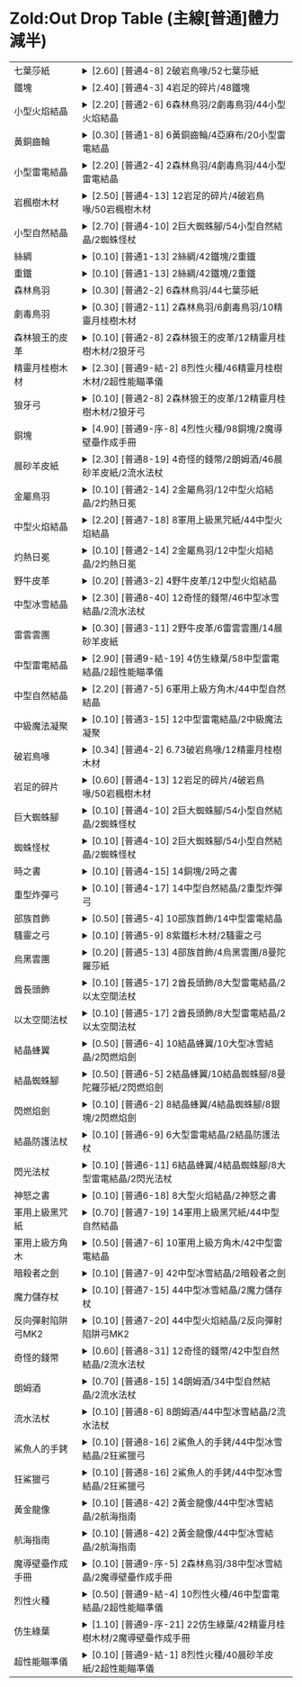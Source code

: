 
# Zold:Out Drop Table (主線[普通]體力減半)

<table>
<tr><td>七葉莎紙</td><td>
<details> <summary>[2.60] [普通4-8] 2破岩鳥喙/52七葉莎紙</summary>
<table><tr><th>Rate</th> <th>Stage</th> <th>Drops</th> </tr>

<tr>
<td>2.60</td>
<td>普通4-8</td>
<td>2破岩鳥喙/52七葉莎紙</td>
</tr>

<tr>
<td>2.50</td>
<td>普通4-7</td>
<td>6破岩鳥喙/50七葉莎紙</td>
</tr>

<tr>
<td>2.20</td>
<td>普通2-2</td>
<td>6森林鳥羽/44七葉莎紙</td>
</tr>

<tr>
<td>1.50</td>
<td>惡夢1-10</td>
<td>4黑鐵齒輪/2赤綿布/3黃銅齒輪/30七葉莎紙/1火焰之加護</td>
</tr>

<tr>
<td>1.25</td>
<td>困難1-9</td>
<td>1赤綿布/1黃銅齒輪/1亞麻布/25七葉莎紙</td>
</tr>

<tr>
<td>1.00</td>
<td>普通1-2</td>
<td>20七葉莎紙</td>
</tr>
</table>
Used by: 閃耀之書/憤怒之書/大回復之書/淨化之書/燃燒之書/加速之書/快速回復之書/聖盾之書/聖光之書/新生節童話/海魔獸歷史/高階回復之書/四季魔導書

</details> </td></tr>
<tr><td>鐵塊</td><td>
<details> <summary>[2.40] [普通4-3] 4岩足的碎片/48鐵塊</summary>
<table><tr><th>Rate</th> <th>Stage</th> <th>Drops</th> </tr>

<tr>
<td>2.40</td>
<td>普通4-3</td>
<td>4岩足的碎片/48鐵塊</td>
</tr>

<tr>
<td>2.10</td>
<td>普通1-13</td>
<td>2絲綢/42鐵塊/2重鐵</td>
</tr>

<tr>
<td>1.45</td>
<td>惡夢1-13</td>
<td>1黃金齒輪/1絲綢/29鐵塊/1天之鎖鏈</td>
</tr>

<tr>
<td>1.10</td>
<td>普通1-3</td>
<td>22鐵塊</td>
</tr>

<tr>
<td>1.00</td>
<td>惡夢1-2</td>
<td>2黑鐵齒輪/2赤綿布/1亞麻布/20鐵塊/1猛毒曲刀</td>
</tr>

<tr>
<td>0.90</td>
<td>困難1-3</td>
<td>1赤綿布/1亞麻布/18鐵塊</td>
</tr>
</table>
Used by: 鐵劍/加護之劍/重劍/長劍/小曲刀/輕巧格檔匕首/平衡劍/騎士長劍/不屈之劍/重鐵/格擋匕首/神聖之劍/引燃火劍/舞台禮劍/星光蟹王輕劍/飲血枯刃

</details> </td></tr>
<tr><td>小型火焰結晶</td><td>
<details> <summary>[2.20] [普通2-6] 6森林鳥羽/2劇毒鳥羽/44小型火焰結晶</summary>
<table><tr><th>Rate</th> <th>Stage</th> <th>Drops</th> </tr>

<tr>
<td>2.20</td>
<td>普通2-6</td>
<td>6森林鳥羽/2劇毒鳥羽/44小型火焰結晶</td>
</tr>

<tr>
<td>1.25</td>
<td>困難1-11</td>
<td>1黑鐵齒輪/2黃銅齒輪/1亞麻布/25小型火焰結晶</td>
</tr>

<tr>
<td>0.90</td>
<td>普通1-5</td>
<td>18小型火焰結晶</td>
</tr>

<tr>
<td>0.90</td>
<td>惡夢1-3</td>
<td>4赤綿布/18小型火焰結晶/1猛毒曲刀</td>
</tr>

<tr>
<td>0.90</td>
<td>惡夢1-9</td>
<td>4黑鐵齒輪/4赤綿布/2黃銅齒輪/18小型火焰結晶/1火焰之加護</td>
</tr>

<tr>
<td>0.85</td>
<td>困難1-8</td>
<td>1赤綿布/5亞麻布/17小型火焰結晶</td>
</tr>
</table>
Used by: 木製法杖/小雞閃光杖/空間法杖/火焰法杖/引燃火劍/橡木法杖/灼熱日冕/彩蛋權杖

</details> </td></tr>
<tr><td>黃銅齒輪</td><td>
<details> <summary>[0.30] [普通1-8] 6黃銅齒輪/4亞麻布/20小型雷電結晶</summary>
<table><tr><th>Rate</th> <th>Stage</th> <th>Drops</th> </tr>

<tr>
<td>0.30</td>
<td>普通1-8</td>
<td>6黃銅齒輪/4亞麻布/20小型雷電結晶</td>
</tr>

<tr>
<td>0.30</td>
<td>普通1-10</td>
<td>6黃銅齒輪/2亞麻布/18小型自然結晶</td>
</tr>

<tr>
<td>0.30</td>
<td>惡夢3-14</td>
<td>2赤綿布/6黃銅齒輪/1亞麻布/4大型冰雪結晶/1流水之加護</td>
</tr>

<tr>
<td>0.20</td>
<td>普通1-11</td>
<td>4黃銅齒輪/2亞麻布/20岩楓樹木材</td>
</tr>

<tr>
<td>0.15</td>
<td>困難3-14</td>
<td>2黑鐵齒輪/3黃銅齒輪/3大型火焰結晶/1清淨如水</td>
</tr>

<tr>
<td>0.15</td>
<td>惡夢1-10</td>
<td>4黑鐵齒輪/2赤綿布/3黃銅齒輪/30七葉莎紙/1火焰之加護</td>
</tr>

<tr>
<td>0.10</td>
<td>普通1-9</td>
<td>2黃銅齒輪/2亞麻布/18岩楓樹木材</td>
</tr>

<tr>
<td>0.10</td>
<td>普通3-14</td>
<td>2黃銅齒輪/2亞麻布/14中型自然結晶</td>
</tr>

<tr>
<td>0.10</td>
<td>困難1-10</td>
<td>2黑鐵齒輪/1赤綿布/2黃銅齒輪/24小型雷電結晶</td>
</tr>

<tr>
<td>0.10</td>
<td>困難1-11</td>
<td>1黑鐵齒輪/2黃銅齒輪/1亞麻布/25小型火焰結晶</td>
</tr>

<tr>
<td>0.10</td>
<td>惡夢1-5</td>
<td>2赤綿布/2黃銅齒輪/3亞麻布/20岩楓樹木材/1猛毒曲刀</td>
</tr>

<tr>
<td>0.10</td>
<td>惡夢1-9</td>
<td>4黑鐵齒輪/4赤綿布/2黃銅齒輪/18小型火焰結晶/1火焰之加護</td>
</tr>

<tr>
<td>0.05</td>
<td>困難1-2</td>
<td>1黑鐵齒輪/1黃銅齒輪/1亞麻布/18小型冰雪結晶</td>
</tr>

<tr>
<td>0.05</td>
<td>困難1-5</td>
<td>1赤綿布/1黃銅齒輪/2亞麻布/19岩楓樹木材</td>
</tr>

<tr>
<td>0.05</td>
<td>困難1-9</td>
<td>1赤綿布/1黃銅齒輪/1亞麻布/25七葉莎紙</td>
</tr>

<tr>
<td>0.05</td>
<td>惡夢1-8</td>
<td>2赤綿布/1黃銅齒輪/5亞麻布/18小型自然結晶/1火焰之加護</td>
</tr>

<tr>
<td>0.05</td>
<td>惡夢1-11</td>
<td>2黑鐵齒輪/1黃銅齒輪/3亞麻布/28小型冰雪結晶/1火焰之加護</td>
</tr>
</table>
Used by: 長劍/小曲刀/訓練用陷阱弓/毒弓/騎士長劍/驅散法杖/火焰法杖/中級魔法凝聚/智慧之書/高級魔法凝聚/時間壓縮杖

</details> </td></tr>
<tr><td>小型雷電結晶</td><td>
<details> <summary>[2.20] [普通2-4] 2森林鳥羽/4劇毒鳥羽/44小型雷電結晶</summary>
<table><tr><th>Rate</th> <th>Stage</th> <th>Drops</th> </tr>

<tr>
<td>2.20</td>
<td>普通2-4</td>
<td>2森林鳥羽/4劇毒鳥羽/44小型雷電結晶</td>
</tr>

<tr>
<td>2.10</td>
<td>普通2-3</td>
<td>2森林鳥羽/42小型雷電結晶</td>
</tr>

<tr>
<td>1.20</td>
<td>困難1-10</td>
<td>2黑鐵齒輪/1赤綿布/2黃銅齒輪/24小型雷電結晶</td>
</tr>

<tr>
<td>1.20</td>
<td>困難1-13</td>
<td>1黃金齒輪/1絲綢/24小型雷電結晶/1暗影杖</td>
</tr>

<tr>
<td>1.00</td>
<td>普通1-8</td>
<td>6黃銅齒輪/4亞麻布/20小型雷電結晶</td>
</tr>

<tr>
<td>1.00</td>
<td>惡夢1-6</td>
<td>1黑鐵齒輪/3赤綿布/3亞麻布/20小型雷電結晶/1猛毒曲刀</td>
</tr>
</table>
Used by: 初等閃電法杖/空間法杖/驅散法杖/聖盾之書/驚嚇小精靈

</details> </td></tr>
<tr><td>岩楓樹木材</td><td>
<details> <summary>[2.50] [普通4-13] 12岩足的碎片/4破岩鳥喙/50岩楓樹木材</summary>
<table><tr><th>Rate</th> <th>Stage</th> <th>Drops</th> </tr>

<tr>
<td>2.50</td>
<td>普通4-13</td>
<td>12岩足的碎片/4破岩鳥喙/50岩楓樹木材</td>
</tr>

<tr>
<td>1.00</td>
<td>普通1-11</td>
<td>4黃銅齒輪/2亞麻布/20岩楓樹木材</td>
</tr>

<tr>
<td>1.00</td>
<td>惡夢1-5</td>
<td>2赤綿布/2黃銅齒輪/3亞麻布/20岩楓樹木材/1猛毒曲刀</td>
</tr>

<tr>
<td>0.95</td>
<td>困難1-5</td>
<td>1赤綿布/1黃銅齒輪/2亞麻布/19岩楓樹木材</td>
</tr>

<tr>
<td>0.90</td>
<td>普通1-9</td>
<td>2黃銅齒輪/2亞麻布/18岩楓樹木材</td>
</tr>
</table>
Used by: 木弓/短弓/訓練用陷阱弓/毒弓/祭祀獵弓/繩弓/誘毒弓/大弓/狼牙弓/反向彈射陷阱弓/楓木弓/蛇毒弓/元素獵者/驚嚇小精靈/開蛋器/碧海旋螺弓/樹藤弓/生機獵狩

</details> </td></tr>
<tr><td>小型自然結晶</td><td>
<details> <summary>[2.70] [普通4-10] 2巨大蜘蛛腳/54小型自然結晶/2蜘蛛怪杖</summary>
<table><tr><th>Rate</th> <th>Stage</th> <th>Drops</th> </tr>

<tr>
<td>2.70</td>
<td>普通4-10</td>
<td>2巨大蜘蛛腳/54小型自然結晶/2蜘蛛怪杖</td>
</tr>

<tr>
<td>2.20</td>
<td>普通2-7</td>
<td>2森林鳥羽/4劇毒鳥羽/44小型自然結晶</td>
</tr>

<tr>
<td>0.90</td>
<td>普通1-10</td>
<td>6黃銅齒輪/2亞麻布/18小型自然結晶</td>
</tr>

<tr>
<td>0.90</td>
<td>惡夢1-8</td>
<td>2赤綿布/1黃銅齒輪/5亞麻布/18小型自然結晶/1火焰之加護</td>
</tr>

<tr>
<td>0.85</td>
<td>困難1-6</td>
<td>1黑鐵齒輪/4亞麻布/17小型自然結晶</td>
</tr>
</table>
Used by: 初等暴風法杖/小雞閃光杖/空間法杖/魔法防護杖/快速回復之書/強化魔法防禦杖/星光蟹王杖/碧空颶風/腥紅血荊

</details> </td></tr>
<tr><td>絲綢</td><td>
<details> <summary>[0.10] [普通1-13] 2絲綢/42鐵塊/2重鐵</summary>
<table><tr><th>Rate</th> <th>Stage</th> <th>Drops</th> </tr>

<tr>
<td>0.10</td>
<td>普通1-13</td>
<td>2絲綢/42鐵塊/2重鐵</td>
</tr>

<tr>
<td>0.05</td>
<td>困難1-13</td>
<td>1黃金齒輪/1絲綢/24小型雷電結晶/1暗影杖</td>
</tr>

<tr>
<td>0.05</td>
<td>惡夢1-13</td>
<td>1黃金齒輪/1絲綢/29鐵塊/1天之鎖鏈</td>
</tr>
</table>
Used by: 重鐵/暗影杖/午安熊/天之鎖鏈

</details> </td></tr>
<tr><td>重鐵</td><td>
<details> <summary>[0.10] [普通1-13] 2絲綢/42鐵塊/2重鐵</summary>
<table><tr><th>Rate</th> <th>Stage</th> <th>Drops</th> </tr>

<tr>
<td>0.10</td>
<td>普通1-13</td>
<td>2絲綢/42鐵塊/2重鐵</td>
</tr>
</table>
Used by: None

</details> </td></tr>
<tr><td>森林鳥羽</td><td>
<details> <summary>[0.30] [普通2-2] 6森林鳥羽/44七葉莎紙</summary>
<table><tr><th>Rate</th> <th>Stage</th> <th>Drops</th> </tr>

<tr>
<td>0.30</td>
<td>普通2-2</td>
<td>6森林鳥羽/44七葉莎紙</td>
</tr>

<tr>
<td>0.30</td>
<td>普通2-6</td>
<td>6森林鳥羽/2劇毒鳥羽/44小型火焰結晶</td>
</tr>

<tr>
<td>0.30</td>
<td>普通2-13</td>
<td>6森林鳥羽/2劇毒鳥羽/12晨砂羊皮紙</td>
</tr>

<tr>
<td>0.25</td>
<td>困難2-2</td>
<td>5森林鳥羽/6精靈月桂樹木材</td>
</tr>

<tr>
<td>0.15</td>
<td>困難2-10</td>
<td>3森林鳥羽/3劇毒鳥羽/7晨砂羊皮紙</td>
</tr>

<tr>
<td>0.10</td>
<td>普通2-3</td>
<td>2森林鳥羽/42小型雷電結晶</td>
</tr>

<tr>
<td>0.10</td>
<td>普通2-4</td>
<td>2森林鳥羽/4劇毒鳥羽/44小型雷電結晶</td>
</tr>

<tr>
<td>0.10</td>
<td>普通2-7</td>
<td>2森林鳥羽/4劇毒鳥羽/44小型自然結晶</td>
</tr>

<tr>
<td>0.10</td>
<td>普通2-10</td>
<td>2森林鳥羽/2劇毒鳥羽/16銅塊</td>
</tr>

<tr>
<td>0.10</td>
<td>普通2-11</td>
<td>2森林鳥羽/6劇毒鳥羽/10精靈月桂樹木材</td>
</tr>

<tr>
<td>0.10</td>
<td>普通9-序-5</td>
<td>2森林鳥羽/38中型冰雪結晶/2魔導壁壘作成手冊</td>
</tr>

<tr>
<td>0.10</td>
<td>困難2-6</td>
<td>2森林鳥羽/4劇毒鳥羽/6中型火焰結晶</td>
</tr>

<tr>
<td>0.10</td>
<td>困難2-7</td>
<td>2森林鳥羽/3劇毒鳥羽/8中型冰雪結晶</td>
</tr>

<tr>
<td>0.10</td>
<td>困難2-13</td>
<td>2森林鳥羽/3劇毒鳥羽/5晨砂羊皮紙</td>
</tr>

<tr>
<td>0.10</td>
<td>困難9-序-5</td>
<td>17大型冰雪結晶/2森林鳥羽</td>
</tr>

<tr>
<td>0.05</td>
<td>困難2-3</td>
<td>1森林鳥羽/7中型自然結晶</td>
</tr>

<tr>
<td>0.05</td>
<td>困難2-4</td>
<td>1森林鳥羽/2劇毒鳥羽/8精靈月桂樹木材</td>
</tr>

<tr>
<td>0.05</td>
<td>困難2-8</td>
<td>1森林狼王的爪/1森林狼王的皮革/1森林鳥羽/7精靈月桂樹木材/1狼牙大劍</td>
</tr>

<tr>
<td>0.05</td>
<td>困難2-11</td>
<td>1森林鳥羽/4劇毒鳥羽/7精靈月桂樹木材</td>
</tr>
</table>
Used by: 小雞閃光杖/大弓/魔法防護杖/加速之書/突襲彎刀/楓木弓/美味食譜100選/大商會特製記帳本/追擊彎刀/午安熊/精靈之森

</details> </td></tr>
<tr><td>劇毒鳥羽</td><td>
<details> <summary>[0.30] [普通2-11] 2森林鳥羽/6劇毒鳥羽/10精靈月桂樹木材</summary>
<table><tr><th>Rate</th> <th>Stage</th> <th>Drops</th> </tr>

<tr>
<td>0.30</td>
<td>普通2-11</td>
<td>2森林鳥羽/6劇毒鳥羽/10精靈月桂樹木材</td>
</tr>

<tr>
<td>0.20</td>
<td>普通2-4</td>
<td>2森林鳥羽/4劇毒鳥羽/44小型雷電結晶</td>
</tr>

<tr>
<td>0.20</td>
<td>普通2-7</td>
<td>2森林鳥羽/4劇毒鳥羽/44小型自然結晶</td>
</tr>

<tr>
<td>0.20</td>
<td>困難2-6</td>
<td>2森林鳥羽/4劇毒鳥羽/6中型火焰結晶</td>
</tr>

<tr>
<td>0.20</td>
<td>困難2-11</td>
<td>1森林鳥羽/4劇毒鳥羽/7精靈月桂樹木材</td>
</tr>

<tr>
<td>0.15</td>
<td>困難2-7</td>
<td>2森林鳥羽/3劇毒鳥羽/8中型冰雪結晶</td>
</tr>

<tr>
<td>0.15</td>
<td>困難2-10</td>
<td>3森林鳥羽/3劇毒鳥羽/7晨砂羊皮紙</td>
</tr>

<tr>
<td>0.15</td>
<td>困難2-13</td>
<td>2森林鳥羽/3劇毒鳥羽/5晨砂羊皮紙</td>
</tr>

<tr>
<td>0.10</td>
<td>普通2-6</td>
<td>6森林鳥羽/2劇毒鳥羽/44小型火焰結晶</td>
</tr>

<tr>
<td>0.10</td>
<td>普通2-10</td>
<td>2森林鳥羽/2劇毒鳥羽/16銅塊</td>
</tr>

<tr>
<td>0.10</td>
<td>普通2-13</td>
<td>6森林鳥羽/2劇毒鳥羽/12晨砂羊皮紙</td>
</tr>

<tr>
<td>0.10</td>
<td>困難2-4</td>
<td>1森林鳥羽/2劇毒鳥羽/8精靈月桂樹木材</td>
</tr>

<tr>
<td>0.10</td>
<td>惡夢9-序-4</td>
<td>5米斯里魔紋紙/2劇毒鳥羽</td>
</tr>

<tr>
<td>0.10</td>
<td>惡夢9-序-5</td>
<td>5巨型冰雪結晶/2劇毒鳥羽</td>
</tr>
</table>
Used by: 小雞閃光杖/誘毒弓/魔法防護杖/加速之書/楓木弓/蛇毒弓/大商會特製多彩光棒/美味食譜100選/精靈之森

</details> </td></tr>
<tr><td>森林狼王的皮革</td><td>
<details> <summary>[0.10] [普通2-8] 2森林狼王的皮革/12精靈月桂樹木材/2狼牙弓</summary>
<table><tr><th>Rate</th> <th>Stage</th> <th>Drops</th> </tr>

<tr>
<td>0.10</td>
<td>普通2-8</td>
<td>2森林狼王的皮革/12精靈月桂樹木材/2狼牙弓</td>
</tr>

<tr>
<td>0.05</td>
<td>困難2-8</td>
<td>1森林狼王的爪/1森林狼王的皮革/1森林鳥羽/7精靈月桂樹木材/1狼牙大劍</td>
</tr>

<tr>
<td>0.05</td>
<td>惡夢2-8</td>
<td>1森林狼王的爪/1森林狼王的皮革/14中型自然結晶/1生命滿溢</td>
</tr>
</table>
Used by: 狼牙弓/狼牙大劍/生命滿溢

</details> </td></tr>
<tr><td>精靈月桂樹木材</td><td>
<details> <summary>[2.30] [普通9-結-2] 8烈性火種/46精靈月桂樹木材/2超性能瞄準儀</summary>
<table><tr><th>Rate</th> <th>Stage</th> <th>Drops</th> </tr>

<tr>
<td>2.30</td>
<td>普通9-結-2</td>
<td>8烈性火種/46精靈月桂樹木材/2超性能瞄準儀</td>
</tr>

<tr>
<td>2.20</td>
<td>普通7-3</td>
<td>6軍用上級方角木/44精靈月桂樹木材</td>
</tr>

<tr>
<td>2.20</td>
<td>普通7-11</td>
<td>10軍用上級方角木/44精靈月桂樹木材</td>
</tr>

<tr>
<td>2.20</td>
<td>普通8-25</td>
<td>4奇怪的錢幣/44精靈月桂樹木材/2流水法杖</td>
</tr>

<tr>
<td>2.20</td>
<td>普通8-30</td>
<td>4朗姆酒/44精靈月桂樹木材/2流水法杖</td>
</tr>

<tr>
<td>2.10</td>
<td>普通9-序-17</td>
<td>8仿生綠葉/42精靈月桂樹木材/2魔導壁壘作成手冊</td>
</tr>

<tr>
<td>2.10</td>
<td>普通9-序-21</td>
<td>22仿生綠葉/42精靈月桂樹木材/2魔導壁壘作成手冊</td>
</tr>

<tr>
<td>2.00</td>
<td>普通8-34</td>
<td>10奇怪的錢幣/40精靈月桂樹木材/2流水法杖</td>
</tr>

<tr>
<td>0.70</td>
<td>普通2-17</td>
<td>14精靈月桂樹木材</td>
</tr>

<tr>
<td>0.70</td>
<td>惡夢2-7</td>
<td>2螳螂蜂的翼/3劇毒鳥喙/14精靈月桂樹木材/1雷電蜂</td>
</tr>

<tr>
<td>0.70</td>
<td>惡夢2-10</td>
<td>1螳螂蜂的翼/3劇毒鳥喙/14精靈月桂樹木材/1雷電蜂</td>
</tr>

<tr>
<td>0.70</td>
<td>惡夢2-14</td>
<td>1金屬鳥喙/1金屬鳥羽/14精靈月桂樹木材/1爆燃殆盡</td>
</tr>

<tr>
<td>0.65</td>
<td>惡夢2-2</td>
<td>13精靈月桂樹木材/1引毒蜂素</td>
</tr>

<tr>
<td>0.60</td>
<td>普通2-8</td>
<td>2森林狼王的皮革/12精靈月桂樹木材/2狼牙弓</td>
</tr>

<tr>
<td>0.60</td>
<td>普通4-2</td>
<td>6.73破岩鳥喙/12精靈月桂樹木材</td>
</tr>

<tr>
<td>0.50</td>
<td>普通2-11</td>
<td>2森林鳥羽/6劇毒鳥羽/10精靈月桂樹木材</td>
</tr>

<tr>
<td>0.40</td>
<td>困難2-4</td>
<td>1森林鳥羽/2劇毒鳥羽/8精靈月桂樹木材</td>
</tr>

<tr>
<td>0.35</td>
<td>困難2-8</td>
<td>1森林狼王的爪/1森林狼王的皮革/1森林鳥羽/7精靈月桂樹木材/1狼牙大劍</td>
</tr>

<tr>
<td>0.35</td>
<td>困難2-11</td>
<td>1森林鳥羽/4劇毒鳥羽/7精靈月桂樹木材</td>
</tr>

<tr>
<td>0.30</td>
<td>困難2-2</td>
<td>5森林鳥羽/6精靈月桂樹木材</td>
</tr>
</table>
Used by: 炸彈弓/遊擊短弓/彈射陷阱弓/連射弓/楓木弓/騷靈之弓/元素獵者/大商會特製獵弓/開蛋器/碧海旋螺弓/樹藤弓/引毒蜂素/彈射陷阱弓MK2/世界樹樹苗/超性能瞄準儀

</details> </td></tr>
<tr><td>狼牙弓</td><td>
<details> <summary>[0.10] [普通2-8] 2森林狼王的皮革/12精靈月桂樹木材/2狼牙弓</summary>
<table><tr><th>Rate</th> <th>Stage</th> <th>Drops</th> </tr>

<tr>
<td>0.10</td>
<td>普通2-8</td>
<td>2森林狼王的皮革/12精靈月桂樹木材/2狼牙弓</td>
</tr>
</table>
Used by: None

</details> </td></tr>
<tr><td>銅塊</td><td>
<details> <summary>[4.90] [普通9-序-8] 4烈性火種/98銅塊/2魔導壁壘作成手冊</summary>
<table><tr><th>Rate</th> <th>Stage</th> <th>Drops</th> </tr>

<tr>
<td>4.90</td>
<td>普通9-序-8</td>
<td>4烈性火種/98銅塊/2魔導壁壘作成手冊</td>
</tr>

<tr>
<td>2.20</td>
<td>普通7-2</td>
<td>2軍用上級黑咒紙/44銅塊</td>
</tr>

<tr>
<td>2.10</td>
<td>普通7-14</td>
<td>8軍用上級黑咒紙/42銅塊</td>
</tr>

<tr>
<td>2.10</td>
<td>普通8-11</td>
<td>42銅塊/2流水法杖</td>
</tr>

<tr>
<td>2.10</td>
<td>普通9-結-5</td>
<td>6仿生綠葉/42銅塊/2超性能瞄準儀</td>
</tr>

<tr>
<td>0.80</td>
<td>普通2-10</td>
<td>2森林鳥羽/2劇毒鳥羽/16銅塊</td>
</tr>

<tr>
<td>0.75</td>
<td>惡夢2-13</td>
<td>5螳螂蜂的翼/2劇毒鳥喙/15銅塊/1雷電蜂</td>
</tr>

<tr>
<td>0.70</td>
<td>普通4-15</td>
<td>14銅塊/2時之書</td>
</tr>

<tr>
<td>0.70</td>
<td>普通8-3</td>
<td>4奇怪的錢幣/14銅塊</td>
</tr>

<tr>
<td>0.60</td>
<td>普通3-3</td>
<td>4野牛皮革/12銅塊</td>
</tr>

<tr>
<td>0.50</td>
<td>普通4-5</td>
<td>2岩足的碎片/2破岩鳥喙/10銅塊</td>
</tr>

<tr>
<td>0.30</td>
<td>困難2-14</td>
<td>1金屬鳥喙/1金屬鳥羽/6銅塊/1猛炎之書</td>
</tr>
</table>
Used by: 騎士長劍/盜賊短劍/突襲彎刀/切冰刃/格擋匕首/神聖之劍/引燃火劍/狼牙大劍/大商會特製杖中劍/舞台禮劍/星光蟹王輕劍/重型炸彈弓/至毒曲刀/守護者之劍/貴族格擋匕首/追擊彎刀/霜凍的石劍/教堂禮劍/動力能量劍/鐵輪鋼力弓/暗殺者之劍

</details> </td></tr>
<tr><td>晨砂羊皮紙</td><td>
<details> <summary>[2.30] [普通8-19] 4奇怪的錢幣/2朗姆酒/46晨砂羊皮紙/2流水法杖</summary>
<table><tr><th>Rate</th> <th>Stage</th> <th>Drops</th> </tr>

<tr>
<td>2.30</td>
<td>普通8-19</td>
<td>4奇怪的錢幣/2朗姆酒/46晨砂羊皮紙/2流水法杖</td>
</tr>

<tr>
<td>2.30</td>
<td>普通9-序-4</td>
<td>46晨砂羊皮紙</td>
</tr>

<tr>
<td>2.30</td>
<td>普通9-結-7</td>
<td>4仿生綠葉/46晨砂羊皮紙/2超性能瞄準儀</td>
</tr>

<tr>
<td>2.20</td>
<td>普通7-17</td>
<td>10軍用上級方角木/44晨砂羊皮紙</td>
</tr>

<tr>
<td>2.20</td>
<td>普通8-39</td>
<td>4朗姆酒/44晨砂羊皮紙/2流水法杖</td>
</tr>

<tr>
<td>2.20</td>
<td>普通9-序-10</td>
<td>4烈性火種/44晨砂羊皮紙/2魔導壁壘作成手冊</td>
</tr>

<tr>
<td>2.10</td>
<td>普通7-8</td>
<td>10軍用上級方角木/42晨砂羊皮紙</td>
</tr>

<tr>
<td>2.10</td>
<td>普通9-序-14</td>
<td>6仿生綠葉/42晨砂羊皮紙/2魔導壁壘作成手冊</td>
</tr>

<tr>
<td>2.00</td>
<td>普通9-結-1</td>
<td>8烈性火種/40晨砂羊皮紙/2超性能瞄準儀</td>
</tr>

<tr>
<td>0.80</td>
<td>普通3-5</td>
<td>2野牛皮革/16晨砂羊皮紙</td>
</tr>

<tr>
<td>0.70</td>
<td>普通3-11</td>
<td>2野牛皮革/6雷雲雲團/14晨砂羊皮紙</td>
</tr>

<tr>
<td>0.70</td>
<td>惡夢2-6</td>
<td>5劇毒鳥喙/14晨砂羊皮紙/1引毒蜂素</td>
</tr>

<tr>
<td>0.60</td>
<td>普通2-13</td>
<td>6森林鳥羽/2劇毒鳥羽/12晨砂羊皮紙</td>
</tr>

<tr>
<td>0.60</td>
<td>普通3-8</td>
<td>4野牛皮革/2雷雲雲團/12晨砂羊皮紙</td>
</tr>

<tr>
<td>0.35</td>
<td>困難2-10</td>
<td>3森林鳥羽/3劇毒鳥羽/7晨砂羊皮紙</td>
</tr>

<tr>
<td>0.25</td>
<td>困難2-13</td>
<td>2森林鳥羽/3劇毒鳥羽/5晨砂羊皮紙</td>
</tr>
</table>
Used by: 觸電之書/防禦之書/時之書/清淨如水/聖盾之書/聖光之書/雷電蜂/猛炎之書/大商會特製記帳本/新生節童話/海魔獸歷史/智慧之書/高階回復之書/轟雷的石書/托瑪斯手帳

</details> </td></tr>
<tr><td>金屬鳥羽</td><td>
<details> <summary>[0.10] [普通2-14] 2金屬鳥羽/12中型火焰結晶/2灼熱日冕</summary>
<table><tr><th>Rate</th> <th>Stage</th> <th>Drops</th> </tr>

<tr>
<td>0.10</td>
<td>普通2-14</td>
<td>2金屬鳥羽/12中型火焰結晶/2灼熱日冕</td>
</tr>

<tr>
<td>0.05</td>
<td>困難2-14</td>
<td>1金屬鳥喙/1金屬鳥羽/6銅塊/1猛炎之書</td>
</tr>

<tr>
<td>0.05</td>
<td>惡夢2-14</td>
<td>1金屬鳥喙/1金屬鳥羽/14精靈月桂樹木材/1爆燃殆盡</td>
</tr>
</table>
Used by: 灼熱日冕/猛炎之書/生機獵狩/爆燃殆盡

</details> </td></tr>
<tr><td>中型火焰結晶</td><td>
<details> <summary>[2.20] [普通7-18] 8軍用上級黑咒紙/44中型火焰結晶</summary>
<table><tr><th>Rate</th> <th>Stage</th> <th>Drops</th> </tr>

<tr>
<td>2.20</td>
<td>普通7-18</td>
<td>8軍用上級黑咒紙/44中型火焰結晶</td>
</tr>

<tr>
<td>2.20</td>
<td>普通7-20</td>
<td>44中型火焰結晶/2反向彈射陷阱弓MK2</td>
</tr>

<tr>
<td>2.10</td>
<td>普通9-序-23</td>
<td>8烈性火種/42中型火焰結晶/2魔導壁壘作成手冊</td>
</tr>

<tr>
<td>2.00</td>
<td>普通8-21</td>
<td>4奇怪的錢幣/40中型火焰結晶/2流水法杖</td>
</tr>

<tr>
<td>0.75</td>
<td>惡夢2-17</td>
<td>15中型火焰結晶/1精靈之森</td>
</tr>

<tr>
<td>0.60</td>
<td>普通2-14</td>
<td>2金屬鳥羽/12中型火焰結晶/2灼熱日冕</td>
</tr>

<tr>
<td>0.60</td>
<td>普通3-2</td>
<td>4野牛皮革/12中型火焰結晶</td>
</tr>

<tr>
<td>0.30</td>
<td>困難2-6</td>
<td>2森林鳥羽/4劇毒鳥羽/6中型火焰結晶</td>
</tr>
</table>
Used by: 炸彈弓/連射弓/初級魔法凝聚/暗影杖/引燃火劍/橡木法杖/灼熱日冕/以太空間法杖/星光蟹王杖/閃燃焰劍/受祝福的聖樹樹枝/閃光法杖/業炎的石杖/火焰之加護

</details> </td></tr>
<tr><td>灼熱日冕</td><td>
<details> <summary>[0.10] [普通2-14] 2金屬鳥羽/12中型火焰結晶/2灼熱日冕</summary>
<table><tr><th>Rate</th> <th>Stage</th> <th>Drops</th> </tr>

<tr>
<td>0.10</td>
<td>普通2-14</td>
<td>2金屬鳥羽/12中型火焰結晶/2灼熱日冕</td>
</tr>
</table>
Used by: None

</details> </td></tr>
<tr><td>野牛皮革</td><td>
<details> <summary>[0.20] [普通3-2] 4野牛皮革/12中型火焰結晶</summary>
<table><tr><th>Rate</th> <th>Stage</th> <th>Drops</th> </tr>

<tr>
<td>0.20</td>
<td>普通3-2</td>
<td>4野牛皮革/12中型火焰結晶</td>
</tr>

<tr>
<td>0.20</td>
<td>普通3-3</td>
<td>4野牛皮革/12銅塊</td>
</tr>

<tr>
<td>0.20</td>
<td>普通3-6</td>
<td>4野牛皮革/12中型冰雪結晶</td>
</tr>

<tr>
<td>0.20</td>
<td>普通3-8</td>
<td>4野牛皮革/2雷雲雲團/12晨砂羊皮紙</td>
</tr>

<tr>
<td>0.20</td>
<td>困難3-3</td>
<td>4野牛皮革/3銀塊/1元素獵者</td>
</tr>

<tr>
<td>0.20</td>
<td>困難3-6</td>
<td>4野牛皮革/3紫鐵杉木材/1元素獵者</td>
</tr>

<tr>
<td>0.15</td>
<td>困難3-5</td>
<td>3野牛皮革/5曼陀羅莎紙/1元素獵者</td>
</tr>

<tr>
<td>0.15</td>
<td>困難3-8</td>
<td>3野牛皮革/2雷雲雲團/5大型自然結晶/1清淨如水</td>
</tr>

<tr>
<td>0.10</td>
<td>普通3-5</td>
<td>2野牛皮革/16晨砂羊皮紙</td>
</tr>

<tr>
<td>0.10</td>
<td>普通3-9</td>
<td>2野牛皮革/4雷雲雲團/16中型雷電結晶</td>
</tr>

<tr>
<td>0.10</td>
<td>普通3-11</td>
<td>2野牛皮革/6雷雲雲團/14晨砂羊皮紙</td>
</tr>

<tr>
<td>0.10</td>
<td>困難3-2</td>
<td>2野牛皮革/5曼陀羅莎紙/1元素獵者</td>
</tr>

<tr>
<td>0.10</td>
<td>困難3-9</td>
<td>2野牛皮革/2雷雲雲團/5曼陀羅莎紙/1清淨如水</td>
</tr>

<tr>
<td>0.05</td>
<td>困難3-11</td>
<td>1野牛皮革/4雷雲雲團/4曼陀羅莎紙/1清淨如水</td>
</tr>
</table>
Used by: 燃燒之書/不屈之劍/彈射陷阱弓/格擋匕首/元素獵者/中級魔法凝聚/新生節童話/午安熊/高級魔法凝聚

</details> </td></tr>
<tr><td>中型冰雪結晶</td><td>
<details> <summary>[2.30] [普通8-40] 12奇怪的錢幣/46中型冰雪結晶/2流水法杖</summary>
<table><tr><th>Rate</th> <th>Stage</th> <th>Drops</th> </tr>

<tr>
<td>2.30</td>
<td>普通8-40</td>
<td>12奇怪的錢幣/46中型冰雪結晶/2流水法杖</td>
</tr>

<tr>
<td>2.20</td>
<td>普通7-15</td>
<td>44中型冰雪結晶/2魔力儲存杖</td>
</tr>

<tr>
<td>2.20</td>
<td>普通8-6</td>
<td>8朗姆酒/44中型冰雪結晶/2流水法杖</td>
</tr>

<tr>
<td>2.20</td>
<td>普通8-7</td>
<td>6朗姆酒/44中型冰雪結晶/2流水法杖</td>
</tr>

<tr>
<td>2.20</td>
<td>普通8-13</td>
<td>6朗姆酒/44中型冰雪結晶/2流水法杖</td>
</tr>

<tr>
<td>2.20</td>
<td>普通8-16</td>
<td>2鯊魚人的手銬/44中型冰雪結晶/2狂鯊獵弓</td>
</tr>

<tr>
<td>2.20</td>
<td>普通8-22</td>
<td>4奇怪的錢幣/44中型冰雪結晶/2流水法杖</td>
</tr>

<tr>
<td>2.20</td>
<td>普通8-27</td>
<td>2朗姆酒/44中型冰雪結晶/2流水法杖</td>
</tr>

<tr>
<td>2.20</td>
<td>普通8-36</td>
<td>8奇怪的錢幣/44中型冰雪結晶/2流水法杖</td>
</tr>

<tr>
<td>2.20</td>
<td>普通8-42</td>
<td>2黃金龍像/44中型冰雪結晶/2航海指南</td>
</tr>

<tr>
<td>2.10</td>
<td>普通7-9</td>
<td>42中型冰雪結晶/2暗殺者之劍</td>
</tr>

<tr>
<td>2.10</td>
<td>普通8-24</td>
<td>4奇怪的錢幣/42中型冰雪結晶/2流水法杖</td>
</tr>

<tr>
<td>2.10</td>
<td>普通8-28</td>
<td>6朗姆酒/42中型冰雪結晶/2流水法杖</td>
</tr>

<tr>
<td>2.10</td>
<td>普通8-33</td>
<td>12奇怪的錢幣/42中型冰雪結晶/2流水法杖</td>
</tr>

<tr>
<td>2.00</td>
<td>普通8-10</td>
<td>40中型冰雪結晶/2流水法杖</td>
</tr>

<tr>
<td>1.90</td>
<td>普通9-序-5</td>
<td>2森林鳥羽/38中型冰雪結晶/2魔導壁壘作成手冊</td>
</tr>

<tr>
<td>0.75</td>
<td>惡夢2-3</td>
<td>6螳螂蜂的翼/15中型冰雪結晶/1引毒蜂素</td>
</tr>

<tr>
<td>0.70</td>
<td>普通4-6</td>
<td>2岩足的碎片/4破岩鳥喙/14中型冰雪結晶</td>
</tr>

<tr>
<td>0.60</td>
<td>普通3-6</td>
<td>4野牛皮革/12中型冰雪結晶</td>
</tr>

<tr>
<td>0.60</td>
<td>普通4-12</td>
<td>4岩足的碎片/12中型冰雪結晶</td>
</tr>

<tr>
<td>0.50</td>
<td>普通3-12</td>
<td>10中型冰雪結晶</td>
</tr>

<tr>
<td>0.40</td>
<td>困難2-7</td>
<td>2森林鳥羽/3劇毒鳥羽/8中型冰雪結晶</td>
</tr>
</table>
Used by: 力量強化杖/初級魔法凝聚/冰霜法杖/星光蟹王輕劍/以太空間法杖/霜凍的石劍/惡意狼牙棒/白夜禮物派送器/流水之加護/巨型西瓜冰棒/絕對零度/流水法杖

</details> </td></tr>
<tr><td>雷雲雲團</td><td>
<details> <summary>[0.30] [普通3-11] 2野牛皮革/6雷雲雲團/14晨砂羊皮紙</summary>
<table><tr><th>Rate</th> <th>Stage</th> <th>Drops</th> </tr>

<tr>
<td>0.30</td>
<td>普通3-11</td>
<td>2野牛皮革/6雷雲雲團/14晨砂羊皮紙</td>
</tr>

<tr>
<td>0.20</td>
<td>普通3-9</td>
<td>2野牛皮革/4雷雲雲團/16中型雷電結晶</td>
</tr>

<tr>
<td>0.20</td>
<td>困難3-11</td>
<td>1野牛皮革/4雷雲雲團/4曼陀羅莎紙/1清淨如水</td>
</tr>

<tr>
<td>0.10</td>
<td>普通3-8</td>
<td>4野牛皮革/2雷雲雲團/12晨砂羊皮紙</td>
</tr>

<tr>
<td>0.10</td>
<td>普通5-2</td>
<td>8部族首飾/2雷雲雲團/14中型自然結晶</td>
</tr>

<tr>
<td>0.10</td>
<td>困難3-8</td>
<td>3野牛皮革/2雷雲雲團/5大型自然結晶/1清淨如水</td>
</tr>

<tr>
<td>0.10</td>
<td>困難3-9</td>
<td>2野牛皮革/2雷雲雲團/5曼陀羅莎紙/1清淨如水</td>
</tr>

<tr>
<td>0.05</td>
<td>困難5-2</td>
<td>3部族首飾/1雷雲雲團/4銀塊/1碧空颶風</td>
</tr>
</table>
Used by: 不屈之劍/切冰刃/清淨如水/開蛋器/中級魔法凝聚/儀式法杖/高級魔法凝聚

</details> </td></tr>
<tr><td>中型雷電結晶</td><td>
<details> <summary>[2.90] [普通9-結-19] 4仿生綠葉/58中型雷電結晶/2超性能瞄準儀</summary>
<table><tr><th>Rate</th> <th>Stage</th> <th>Drops</th> </tr>

<tr>
<td>2.90</td>
<td>普通9-結-19</td>
<td>4仿生綠葉/58中型雷電結晶/2超性能瞄準儀</td>
</tr>

<tr>
<td>2.30</td>
<td>普通8-18</td>
<td>2奇怪的錢幣/46中型雷電結晶/2流水法杖</td>
</tr>

<tr>
<td>2.30</td>
<td>普通8-37</td>
<td>8朗姆酒/46中型雷電結晶/2流水法杖</td>
</tr>

<tr>
<td>2.30</td>
<td>普通9-序-25</td>
<td>2仿生綠葉/46中型雷電結晶/2魔導壁壘作成手冊</td>
</tr>

<tr>
<td>2.30</td>
<td>普通9-結-4</td>
<td>10烈性火種/46中型雷電結晶/2超性能瞄準儀</td>
</tr>

<tr>
<td>2.20</td>
<td>普通7-12</td>
<td>8軍用上級黑咒紙/44中型雷電結晶</td>
</tr>

<tr>
<td>2.20</td>
<td>普通9-序-16</td>
<td>6烈性火種/44中型雷電結晶/2魔導壁壘作成手冊</td>
</tr>

<tr>
<td>2.20</td>
<td>普通9-結-11</td>
<td>4烈性火種/44中型雷電結晶/2超性能瞄準儀</td>
</tr>

<tr>
<td>2.10</td>
<td>普通7-6</td>
<td>10軍用上級方角木/42中型雷電結晶</td>
</tr>

<tr>
<td>2.10</td>
<td>普通9-序-7</td>
<td>6烈性火種/42中型雷電結晶/2魔導壁壘作成手冊</td>
</tr>

<tr>
<td>2.10</td>
<td>普通9-序-13</td>
<td>10仿生綠葉/42中型雷電結晶/2魔導壁壘作成手冊</td>
</tr>

<tr>
<td>2.10</td>
<td>普通9-序-19</td>
<td>8烈性火種/42中型雷電結晶/2魔導壁壘作成手冊</td>
</tr>

<tr>
<td>0.80</td>
<td>普通3-9</td>
<td>2野牛皮革/4雷雲雲團/16中型雷電結晶</td>
</tr>

<tr>
<td>0.70</td>
<td>普通5-4</td>
<td>10部族首飾/14中型雷電結晶</td>
</tr>

<tr>
<td>0.70</td>
<td>惡夢2-11</td>
<td>5螳螂蜂的翼/5劇毒鳥喙/14中型雷電結晶/1雷電蜂</td>
</tr>

<tr>
<td>0.60</td>
<td>普通3-15</td>
<td>12中型雷電結晶/2中級魔法凝聚</td>
</tr>

<tr>
<td>0.60</td>
<td>普通5-7</td>
<td>10部族首飾/12中型雷電結晶</td>
</tr>

<tr>
<td>0.35</td>
<td>困難2-17</td>
<td>7中型雷電結晶/1追擊彎刀</td>
</tr>
</table>
Used by: 力量強化杖/初級魔法凝聚/觸電之書/暗影杖/碧海旋螺弓/彩蛋權杖/閃電法杖/結晶防護法杖/冰雕魔杖/歹毒魔法棒/雷電之加護/轟雷的石書/高效魔力轉換裝置

</details> </td></tr>
<tr><td>中型自然結晶</td><td>
<details> <summary>[2.20] [普通7-5] 6軍用上級方角木/44中型自然結晶</summary>
<table><tr><th>Rate</th> <th>Stage</th> <th>Drops</th> </tr>

<tr>
<td>2.20</td>
<td>普通7-5</td>
<td>6軍用上級方角木/44中型自然結晶</td>
</tr>

<tr>
<td>2.20</td>
<td>普通7-19</td>
<td>14軍用上級黑咒紙/44中型自然結晶</td>
</tr>

<tr>
<td>2.20</td>
<td>普通9-結-10</td>
<td>6仿生綠葉/44中型自然結晶/2超性能瞄準儀</td>
</tr>

<tr>
<td>2.10</td>
<td>普通8-31</td>
<td>12奇怪的錢幣/42中型自然結晶/2流水法杖</td>
</tr>

<tr>
<td>2.10</td>
<td>普通9-序-11</td>
<td>2仿生綠葉/42中型自然結晶/2魔導壁壘作成手冊</td>
</tr>

<tr>
<td>1.70</td>
<td>普通8-15</td>
<td>14朗姆酒/34中型自然結晶/2流水法杖</td>
</tr>

<tr>
<td>0.75</td>
<td>惡夢2-4</td>
<td>4螳螂蜂的翼/2劇毒鳥喙/15中型自然結晶/1引毒蜂素</td>
</tr>

<tr>
<td>0.70</td>
<td>普通3-14</td>
<td>2黃銅齒輪/2亞麻布/14中型自然結晶</td>
</tr>

<tr>
<td>0.70</td>
<td>普通4-17</td>
<td>14中型自然結晶/2重型炸彈弓</td>
</tr>

<tr>
<td>0.70</td>
<td>普通5-2</td>
<td>8部族首飾/2雷雲雲團/14中型自然結晶</td>
</tr>

<tr>
<td>0.70</td>
<td>惡夢2-8</td>
<td>1森林狼王的爪/1森林狼王的皮革/14中型自然結晶/1生命滿溢</td>
</tr>

<tr>
<td>0.60</td>
<td>普通5-5</td>
<td>8部族首飾/12中型自然結晶</td>
</tr>

<tr>
<td>0.35</td>
<td>困難2-3</td>
<td>1森林鳥羽/7中型自然結晶</td>
</tr>
</table>
Used by: 初級魔法凝聚/暴風法杖/強化魔法防禦杖/大商會特製多彩光棒/星光蟹王杖/海魔獸歷史/超級力量強化杖/眼鏡蛇弓/百毒的石弓/壞心腸彈弓/碧空颶風/自然之加護/聖樹祭慶祝指南/渴望之書/儀式長弓

</details> </td></tr>
<tr><td>中級魔法凝聚</td><td>
<details> <summary>[0.10] [普通3-15] 12中型雷電結晶/2中級魔法凝聚</summary>
<table><tr><th>Rate</th> <th>Stage</th> <th>Drops</th> </tr>

<tr>
<td>0.10</td>
<td>普通3-15</td>
<td>12中型雷電結晶/2中級魔法凝聚</td>
</tr>
</table>
Used by: None

</details> </td></tr>
<tr><td>破岩鳥喙</td><td>
<details> <summary>[0.34] [普通4-2] 6.73破岩鳥喙/12精靈月桂樹木材</summary>
<table><tr><th>Rate</th> <th>Stage</th> <th>Drops</th> </tr>

<tr>
<td>0.34</td>
<td>普通4-2</td>
<td>6.73破岩鳥喙/12精靈月桂樹木材</td>
</tr>

<tr>
<td>0.30</td>
<td>普通4-7</td>
<td>6破岩鳥喙/50七葉莎紙</td>
</tr>

<tr>
<td>0.30</td>
<td>困難4-2</td>
<td>6破岩鳥喙/4銀塊/1貴族格擋匕首</td>
</tr>

<tr>
<td>0.20</td>
<td>普通4-6</td>
<td>2岩足的碎片/4破岩鳥喙/14中型冰雪結晶</td>
</tr>

<tr>
<td>0.20</td>
<td>普通4-13</td>
<td>12岩足的碎片/4破岩鳥喙/50岩楓樹木材</td>
</tr>

<tr>
<td>0.15</td>
<td>困難4-7</td>
<td>3破岩鳥喙/3大型冰雪結晶/1貴族格擋匕首</td>
</tr>

<tr>
<td>0.10</td>
<td>普通4-5</td>
<td>2岩足的碎片/2破岩鳥喙/10銅塊</td>
</tr>

<tr>
<td>0.10</td>
<td>普通4-8</td>
<td>2破岩鳥喙/52七葉莎紙</td>
</tr>

<tr>
<td>0.10</td>
<td>困難4-13</td>
<td>5岩足的碎片/2破岩鳥喙/5大型自然結晶/1破冰刃</td>
</tr>

<tr>
<td>0.05</td>
<td>困難4-5</td>
<td>1岩足的碎片/1破岩鳥喙/3大型冰雪結晶/1貴族格擋匕首</td>
</tr>

<tr>
<td>0.05</td>
<td>困難4-6</td>
<td>1岩足的碎片/1破岩鳥喙/3銀塊/1貴族格擋匕首</td>
</tr>

<tr>
<td>0.05</td>
<td>困難4-8</td>
<td>1破岩鳥喙/5大型雷電結晶/1破冰刃</td>
</tr>
</table>
Used by: 遊擊短弓/時之書/重型炸彈弓/大商會特製獵弓/美味食譜100選/高階回復之書/彈射陷阱弓MK2/世界樹樹苗

</details> </td></tr>
<tr><td>岩足的碎片</td><td>
<details> <summary>[0.60] [普通4-13] 12岩足的碎片/4破岩鳥喙/50岩楓樹木材</summary>
<table><tr><th>Rate</th> <th>Stage</th> <th>Drops</th> </tr>

<tr>
<td>0.60</td>
<td>普通4-13</td>
<td>12岩足的碎片/4破岩鳥喙/50岩楓樹木材</td>
</tr>

<tr>
<td>0.25</td>
<td>困難4-13</td>
<td>5岩足的碎片/2破岩鳥喙/5大型自然結晶/1破冰刃</td>
</tr>

<tr>
<td>0.20</td>
<td>普通4-3</td>
<td>4岩足的碎片/48鐵塊</td>
</tr>

<tr>
<td>0.20</td>
<td>普通4-12</td>
<td>4岩足的碎片/12中型冰雪結晶</td>
</tr>

<tr>
<td>0.15</td>
<td>困難4-3</td>
<td>3岩足的碎片/4大型冰雪結晶/1貴族格擋匕首</td>
</tr>

<tr>
<td>0.10</td>
<td>普通4-5</td>
<td>2岩足的碎片/2破岩鳥喙/10銅塊</td>
</tr>

<tr>
<td>0.10</td>
<td>普通4-6</td>
<td>2岩足的碎片/4破岩鳥喙/14中型冰雪結晶</td>
</tr>

<tr>
<td>0.10</td>
<td>困難4-12</td>
<td>2岩足的碎片/5銀塊/1破冰刃</td>
</tr>

<tr>
<td>0.05</td>
<td>困難4-5</td>
<td>1岩足的碎片/1破岩鳥喙/3大型冰雪結晶/1貴族格擋匕首</td>
</tr>

<tr>
<td>0.05</td>
<td>困難4-6</td>
<td>1岩足的碎片/1破岩鳥喙/3銀塊/1貴族格擋匕首</td>
</tr>
</table>
Used by: 防禦之書/強化魔法防禦杖/大商會特製杖中劍/貴族格擋匕首/破冰刃/世界樹樹苗

</details> </td></tr>
<tr><td>巨大蜘蛛腳</td><td>
<details> <summary>[0.10] [普通4-10] 2巨大蜘蛛腳/54小型自然結晶/2蜘蛛怪杖</summary>
<table><tr><th>Rate</th> <th>Stage</th> <th>Drops</th> </tr>

<tr>
<td>0.10</td>
<td>普通4-10</td>
<td>2巨大蜘蛛腳/54小型自然結晶/2蜘蛛怪杖</td>
</tr>

<tr>
<td>0.05</td>
<td>困難4-10</td>
<td>1巨大蜘蛛絲/1巨大蜘蛛腳/4紫鐵杉木材/1蜘蛛</td>
</tr>

<tr>
<td>0.05</td>
<td>惡夢4-10</td>
<td>1巨大蜘蛛絲/1巨大蜘蛛腳/3巨型雷電結晶/1劇毒蟲皇</td>
</tr>
</table>
Used by: 蜘蛛怪杖/蜘蛛/飲血枯刃/劇毒蟲皇

</details> </td></tr>
<tr><td>蜘蛛怪杖</td><td>
<details> <summary>[0.10] [普通4-10] 2巨大蜘蛛腳/54小型自然結晶/2蜘蛛怪杖</summary>
<table><tr><th>Rate</th> <th>Stage</th> <th>Drops</th> </tr>

<tr>
<td>0.10</td>
<td>普通4-10</td>
<td>2巨大蜘蛛腳/54小型自然結晶/2蜘蛛怪杖</td>
</tr>
</table>
Used by: None

</details> </td></tr>
<tr><td>時之書</td><td>
<details> <summary>[0.10] [普通4-15] 14銅塊/2時之書</summary>
<table><tr><th>Rate</th> <th>Stage</th> <th>Drops</th> </tr>

<tr>
<td>0.10</td>
<td>普通4-15</td>
<td>14銅塊/2時之書</td>
</tr>
</table>
Used by: None

</details> </td></tr>
<tr><td>重型炸彈弓</td><td>
<details> <summary>[0.10] [普通4-17] 14中型自然結晶/2重型炸彈弓</summary>
<table><tr><th>Rate</th> <th>Stage</th> <th>Drops</th> </tr>

<tr>
<td>0.10</td>
<td>普通4-17</td>
<td>14中型自然結晶/2重型炸彈弓</td>
</tr>
</table>
Used by: None

</details> </td></tr>
<tr><td>部族首飾</td><td>
<details> <summary>[0.50] [普通5-4] 10部族首飾/14中型雷電結晶</summary>
<table><tr><th>Rate</th> <th>Stage</th> <th>Drops</th> </tr>

<tr>
<td>0.50</td>
<td>普通5-4</td>
<td>10部族首飾/14中型雷電結晶</td>
</tr>

<tr>
<td>0.50</td>
<td>普通5-7</td>
<td>10部族首飾/12中型雷電結晶</td>
</tr>

<tr>
<td>0.40</td>
<td>普通5-2</td>
<td>8部族首飾/2雷雲雲團/14中型自然結晶</td>
</tr>

<tr>
<td>0.40</td>
<td>普通5-5</td>
<td>8部族首飾/12中型自然結晶</td>
</tr>

<tr>
<td>0.40</td>
<td>普通5-11</td>
<td>8部族首飾/10大型火焰結晶</td>
</tr>

<tr>
<td>0.40</td>
<td>普通5-12</td>
<td>8部族首飾/10銀塊</td>
</tr>

<tr>
<td>0.30</td>
<td>普通5-16</td>
<td>6部族首飾/2烏黑雲團/8大型冰雪結晶</td>
</tr>

<tr>
<td>0.30</td>
<td>困難5-7</td>
<td>6部族首飾/5大型冰雪結晶/1碧空颶風</td>
</tr>

<tr>
<td>0.30</td>
<td>困難5-12</td>
<td>6部族首飾/3大型自然結晶/1破邪法杖</td>
</tr>

<tr>
<td>0.25</td>
<td>困難5-4</td>
<td>5部族首飾/4紫鐵杉木材/1碧空颶風</td>
</tr>

<tr>
<td>0.25</td>
<td>困難5-5</td>
<td>5部族首飾/2大型自然結晶/1碧空颶風</td>
</tr>

<tr>
<td>0.25</td>
<td>困難5-11</td>
<td>5部族首飾/3大型自然結晶/1破邪法杖</td>
</tr>

<tr>
<td>0.25</td>
<td>困難5-16</td>
<td>5部族首飾/1烏黑雲團/4大型火焰結晶/1破邪法杖</td>
</tr>

<tr>
<td>0.20</td>
<td>普通5-13</td>
<td>4部族首飾/4烏黑雲團/8曼陀羅莎紙</td>
</tr>

<tr>
<td>0.15</td>
<td>困難5-2</td>
<td>3部族首飾/1雷雲雲團/4銀塊/1碧空颶風</td>
</tr>

<tr>
<td>0.15</td>
<td>困難5-13</td>
<td>3部族首飾/4烏黑雲團/4曼陀羅莎紙/1破邪法杖</td>
</tr>

<tr>
<td>0.15</td>
<td>困難5-15</td>
<td>3部族首飾/3烏黑雲團/5大型自然結晶/1破邪法杖</td>
</tr>

<tr>
<td>0.10</td>
<td>普通5-15</td>
<td>2部族首飾/4烏黑雲團/8大型自然結晶</td>
</tr>
</table>
Used by: 祭祀獵弓/反向彈射陷阱弓/騷靈之弓/彩蛋權杖/眼鏡蛇弓/破邪法杖

</details> </td></tr>
<tr><td>騷靈之弓</td><td>
<details> <summary>[0.10] [普通5-9] 8紫鐵杉木材/2騷靈之弓</summary>
<table><tr><th>Rate</th> <th>Stage</th> <th>Drops</th> </tr>

<tr>
<td>0.10</td>
<td>普通5-9</td>
<td>8紫鐵杉木材/2騷靈之弓</td>
</tr>
</table>
Used by: None

</details> </td></tr>
<tr><td>烏黑雲團</td><td>
<details> <summary>[0.20] [普通5-13] 4部族首飾/4烏黑雲團/8曼陀羅莎紙</summary>
<table><tr><th>Rate</th> <th>Stage</th> <th>Drops</th> </tr>

<tr>
<td>0.20</td>
<td>普通5-13</td>
<td>4部族首飾/4烏黑雲團/8曼陀羅莎紙</td>
</tr>

<tr>
<td>0.20</td>
<td>普通5-15</td>
<td>2部族首飾/4烏黑雲團/8大型自然結晶</td>
</tr>

<tr>
<td>0.20</td>
<td>困難5-13</td>
<td>3部族首飾/4烏黑雲團/4曼陀羅莎紙/1破邪法杖</td>
</tr>

<tr>
<td>0.15</td>
<td>困難5-15</td>
<td>3部族首飾/3烏黑雲團/5大型自然結晶/1破邪法杖</td>
</tr>

<tr>
<td>0.10</td>
<td>普通5-16</td>
<td>6部族首飾/2烏黑雲團/8大型冰雪結晶</td>
</tr>

<tr>
<td>0.05</td>
<td>困難5-16</td>
<td>5部族首飾/1烏黑雲團/4大型火焰結晶/1破邪法杖</td>
</tr>
</table>
Used by: 暴風法杖/反向彈射陷阱弓/舞台禮劍/騷靈之弓/閃電法杖/碧空颶風

</details> </td></tr>
<tr><td>酋長頭飾</td><td>
<details> <summary>[0.10] [普通5-17] 2酋長頭飾/8大型雷電結晶/2以太空間法杖</summary>
<table><tr><th>Rate</th> <th>Stage</th> <th>Drops</th> </tr>

<tr>
<td>0.10</td>
<td>普通5-17</td>
<td>2酋長頭飾/8大型雷電結晶/2以太空間法杖</td>
</tr>

<tr>
<td>0.05</td>
<td>困難5-17</td>
<td>1風鳴石碎片/1酋長頭飾/5大型雷電結晶/1阿波羅</td>
</tr>

<tr>
<td>0.05</td>
<td>惡夢5-17</td>
<td>1風鳴石碎片/1酋長頭飾/4巨型火焰結晶/1高壓閃電</td>
</tr>
</table>
Used by: 以太空間法杖/阿波羅/高壓閃電

</details> </td></tr>
<tr><td>以太空間法杖</td><td>
<details> <summary>[0.10] [普通5-17] 2酋長頭飾/8大型雷電結晶/2以太空間法杖</summary>
<table><tr><th>Rate</th> <th>Stage</th> <th>Drops</th> </tr>

<tr>
<td>0.10</td>
<td>普通5-17</td>
<td>2酋長頭飾/8大型雷電結晶/2以太空間法杖</td>
</tr>
</table>
Used by: None

</details> </td></tr>
<tr><td>結晶蜂翼</td><td>
<details> <summary>[0.50] [普通6-4] 10結晶蜂翼/10大型冰雪結晶/2閃燃焰劍</summary>
<table><tr><th>Rate</th> <th>Stage</th> <th>Drops</th> </tr>

<tr>
<td>0.50</td>
<td>普通6-4</td>
<td>10結晶蜂翼/10大型冰雪結晶/2閃燃焰劍</td>
</tr>

<tr>
<td>0.40</td>
<td>普通6-2</td>
<td>8結晶蜂翼/4結晶蜘蛛腳/8銀塊/2閃燃焰劍</td>
</tr>

<tr>
<td>0.40</td>
<td>普通6-7</td>
<td>8結晶蜂翼/8大型火焰結晶/2閃燃焰劍</td>
</tr>

<tr>
<td>0.40</td>
<td>困難6-4</td>
<td>4巨型冰雪結晶/8結晶蜂翼/1教堂禮劍</td>
</tr>

<tr>
<td>0.35</td>
<td>困難6-2</td>
<td>4金塊/7結晶蜂翼/3結晶蜘蛛腳/1教堂禮劍</td>
</tr>

<tr>
<td>0.35</td>
<td>困難6-11</td>
<td>3巨型火焰結晶/7結晶蜂翼/3結晶蜘蛛腳/1聖火護盾</td>
</tr>

<tr>
<td>0.30</td>
<td>普通6-11</td>
<td>6結晶蜂翼/4結晶蜘蛛腳/8大型雷電結晶/2閃光法杖</td>
</tr>

<tr>
<td>0.30</td>
<td>困難6-7</td>
<td>5米斯里魔紋紙/6結晶蜂翼/1聖火護盾</td>
</tr>

<tr>
<td>0.20</td>
<td>普通6-13</td>
<td>4結晶蜂翼/2結晶蜘蛛腳/6曼陀羅莎紙/2閃光法杖</td>
</tr>

<tr>
<td>0.20</td>
<td>普通6-16</td>
<td>4結晶蜂翼/4結晶蜘蛛腳/8大型火焰結晶/2閃光法杖</td>
</tr>

<tr>
<td>0.20</td>
<td>困難6-16</td>
<td>4巨型火焰結晶/4結晶蜂翼/3結晶蜘蛛腳/1俠盜短劍</td>
</tr>

<tr>
<td>0.15</td>
<td>困難6-8</td>
<td>3巨型雷電結晶/3結晶蜂翼/4結晶蜘蛛腳/1聖火護盾</td>
</tr>

<tr>
<td>0.15</td>
<td>困難6-13</td>
<td>4金塊/3結晶蜂翼/2結晶蜘蛛腳/1俠盜短劍</td>
</tr>

<tr>
<td>0.10</td>
<td>普通6-5</td>
<td>2結晶蜂翼/10結晶蜘蛛腳/8曼陀羅莎紙/2閃燃焰劍</td>
</tr>

<tr>
<td>0.10</td>
<td>普通6-8</td>
<td>2結晶蜂翼/6結晶蜘蛛腳/8大型自然結晶/2閃燃焰劍</td>
</tr>

<tr>
<td>0.10</td>
<td>普通6-12</td>
<td>2結晶蜂翼/6銀塊/2閃光法杖</td>
</tr>

<tr>
<td>0.10</td>
<td>普通6-15</td>
<td>2結晶蜂翼/2結晶蜘蛛腳/6紫鐵杉木材/2閃光法杖</td>
</tr>

<tr>
<td>0.10</td>
<td>困難6-12</td>
<td>5巨型火焰結晶/2結晶蜂翼/1聖火護盾</td>
</tr>

<tr>
<td>0.05</td>
<td>困難6-5</td>
<td>2迪森拜雪樺木木材/1結晶蜂翼/9結晶蜘蛛腳/1教堂禮劍</td>
</tr>

<tr>
<td>0.05</td>
<td>困難6-15</td>
<td>3迪森拜雪樺木木材/1結晶蜂翼/2結晶蜘蛛腳/1俠盜短劍</td>
</tr>
</table>
Used by: 神聖之劍/聖光之書/閃燃焰劍/結晶防護法杖/俠盜短劍/神怒之書/聖火護盾/結晶智慧

</details> </td></tr>
<tr><td>結晶蜘蛛腳</td><td>
<details> <summary>[0.50] [普通6-5] 2結晶蜂翼/10結晶蜘蛛腳/8曼陀羅莎紙/2閃燃焰劍</summary>
<table><tr><th>Rate</th> <th>Stage</th> <th>Drops</th> </tr>

<tr>
<td>0.50</td>
<td>普通6-5</td>
<td>2結晶蜂翼/10結晶蜘蛛腳/8曼陀羅莎紙/2閃燃焰劍</td>
</tr>

<tr>
<td>0.45</td>
<td>困難6-5</td>
<td>2迪森拜雪樺木木材/1結晶蜂翼/9結晶蜘蛛腳/1教堂禮劍</td>
</tr>

<tr>
<td>0.30</td>
<td>普通6-8</td>
<td>2結晶蜂翼/6結晶蜘蛛腳/8大型自然結晶/2閃燃焰劍</td>
</tr>

<tr>
<td>0.20</td>
<td>普通6-2</td>
<td>8結晶蜂翼/4結晶蜘蛛腳/8銀塊/2閃燃焰劍</td>
</tr>

<tr>
<td>0.20</td>
<td>普通6-11</td>
<td>6結晶蜂翼/4結晶蜘蛛腳/8大型雷電結晶/2閃光法杖</td>
</tr>

<tr>
<td>0.20</td>
<td>普通6-16</td>
<td>4結晶蜂翼/4結晶蜘蛛腳/8大型火焰結晶/2閃光法杖</td>
</tr>

<tr>
<td>0.20</td>
<td>困難6-8</td>
<td>3巨型雷電結晶/3結晶蜂翼/4結晶蜘蛛腳/1聖火護盾</td>
</tr>

<tr>
<td>0.15</td>
<td>困難6-2</td>
<td>4金塊/7結晶蜂翼/3結晶蜘蛛腳/1教堂禮劍</td>
</tr>

<tr>
<td>0.15</td>
<td>困難6-11</td>
<td>3巨型火焰結晶/7結晶蜂翼/3結晶蜘蛛腳/1聖火護盾</td>
</tr>

<tr>
<td>0.15</td>
<td>困難6-16</td>
<td>4巨型火焰結晶/4結晶蜂翼/3結晶蜘蛛腳/1俠盜短劍</td>
</tr>

<tr>
<td>0.10</td>
<td>普通6-13</td>
<td>4結晶蜂翼/2結晶蜘蛛腳/6曼陀羅莎紙/2閃光法杖</td>
</tr>

<tr>
<td>0.10</td>
<td>普通6-15</td>
<td>2結晶蜂翼/2結晶蜘蛛腳/6紫鐵杉木材/2閃光法杖</td>
</tr>

<tr>
<td>0.10</td>
<td>困難6-13</td>
<td>4金塊/3結晶蜂翼/2結晶蜘蛛腳/1俠盜短劍</td>
</tr>

<tr>
<td>0.10</td>
<td>困難6-15</td>
<td>3迪森拜雪樺木木材/1結晶蜂翼/2結晶蜘蛛腳/1俠盜短劍</td>
</tr>
</table>
Used by: 神聖之劍/聖光之書/驚嚇小精靈/閃光法杖/俠盜短劍/教堂禮劍/神怒之書/眾神之怒/結晶智慧

</details> </td></tr>
<tr><td>閃燃焰劍</td><td>
<details> <summary>[0.10] [普通6-2] 8結晶蜂翼/4結晶蜘蛛腳/8銀塊/2閃燃焰劍</summary>
<table><tr><th>Rate</th> <th>Stage</th> <th>Drops</th> </tr>

<tr>
<td>0.10</td>
<td>普通6-2</td>
<td>8結晶蜂翼/4結晶蜘蛛腳/8銀塊/2閃燃焰劍</td>
</tr>

<tr>
<td>0.10</td>
<td>普通6-4</td>
<td>10結晶蜂翼/10大型冰雪結晶/2閃燃焰劍</td>
</tr>

<tr>
<td>0.10</td>
<td>普通6-5</td>
<td>2結晶蜂翼/10結晶蜘蛛腳/8曼陀羅莎紙/2閃燃焰劍</td>
</tr>

<tr>
<td>0.10</td>
<td>普通6-7</td>
<td>8結晶蜂翼/8大型火焰結晶/2閃燃焰劍</td>
</tr>

<tr>
<td>0.10</td>
<td>普通6-8</td>
<td>2結晶蜂翼/6結晶蜘蛛腳/8大型自然結晶/2閃燃焰劍</td>
</tr>
</table>
Used by: None

</details> </td></tr>
<tr><td>結晶防護法杖</td><td>
<details> <summary>[0.10] [普通6-9] 6大型雷電結晶/2結晶防護法杖</summary>
<table><tr><th>Rate</th> <th>Stage</th> <th>Drops</th> </tr>

<tr>
<td>0.10</td>
<td>普通6-9</td>
<td>6大型雷電結晶/2結晶防護法杖</td>
</tr>
</table>
Used by: None

</details> </td></tr>
<tr><td>閃光法杖</td><td>
<details> <summary>[0.10] [普通6-11] 6結晶蜂翼/4結晶蜘蛛腳/8大型雷電結晶/2閃光法杖</summary>
<table><tr><th>Rate</th> <th>Stage</th> <th>Drops</th> </tr>

<tr>
<td>0.10</td>
<td>普通6-11</td>
<td>6結晶蜂翼/4結晶蜘蛛腳/8大型雷電結晶/2閃光法杖</td>
</tr>

<tr>
<td>0.10</td>
<td>普通6-12</td>
<td>2結晶蜂翼/6銀塊/2閃光法杖</td>
</tr>

<tr>
<td>0.10</td>
<td>普通6-13</td>
<td>4結晶蜂翼/2結晶蜘蛛腳/6曼陀羅莎紙/2閃光法杖</td>
</tr>

<tr>
<td>0.10</td>
<td>普通6-15</td>
<td>2結晶蜂翼/2結晶蜘蛛腳/6紫鐵杉木材/2閃光法杖</td>
</tr>

<tr>
<td>0.10</td>
<td>普通6-16</td>
<td>4結晶蜂翼/4結晶蜘蛛腳/8大型火焰結晶/2閃光法杖</td>
</tr>
</table>
Used by: None

</details> </td></tr>
<tr><td>神怒之書</td><td>
<details> <summary>[0.10] [普通6-18] 8大型火焰結晶/2神怒之書</summary>
<table><tr><th>Rate</th> <th>Stage</th> <th>Drops</th> </tr>

<tr>
<td>0.10</td>
<td>普通6-18</td>
<td>8大型火焰結晶/2神怒之書</td>
</tr>
</table>
Used by: None

</details> </td></tr>
<tr><td>軍用上級黑咒紙</td><td>
<details> <summary>[0.70] [普通7-19] 14軍用上級黑咒紙/44中型自然結晶</summary>
<table><tr><th>Rate</th> <th>Stage</th> <th>Drops</th> </tr>

<tr>
<td>0.70</td>
<td>普通7-19</td>
<td>14軍用上級黑咒紙/44中型自然結晶</td>
</tr>

<tr>
<td>0.40</td>
<td>普通7-12</td>
<td>8軍用上級黑咒紙/44中型雷電結晶</td>
</tr>

<tr>
<td>0.40</td>
<td>普通7-14</td>
<td>8軍用上級黑咒紙/42銅塊</td>
</tr>

<tr>
<td>0.40</td>
<td>普通7-18</td>
<td>8軍用上級黑咒紙/44中型火焰結晶</td>
</tr>

<tr>
<td>0.10</td>
<td>普通7-2</td>
<td>2軍用上級黑咒紙/44銅塊</td>
</tr>
</table>
Used by: 幽暗的長弓/高效魔力轉換裝置/深紅的日記/暗殺者之劍/魔力儲存杖/大型魔力儲存仗

</details> </td></tr>
<tr><td>軍用上級方角木</td><td>
<details> <summary>[0.50] [普通7-6] 10軍用上級方角木/42中型雷電結晶</summary>
<table><tr><th>Rate</th> <th>Stage</th> <th>Drops</th> </tr>

<tr>
<td>0.50</td>
<td>普通7-6</td>
<td>10軍用上級方角木/42中型雷電結晶</td>
</tr>

<tr>
<td>0.50</td>
<td>普通7-8</td>
<td>10軍用上級方角木/42晨砂羊皮紙</td>
</tr>

<tr>
<td>0.50</td>
<td>普通7-11</td>
<td>10軍用上級方角木/44精靈月桂樹木材</td>
</tr>

<tr>
<td>0.50</td>
<td>普通7-17</td>
<td>10軍用上級方角木/44晨砂羊皮紙</td>
</tr>

<tr>
<td>0.30</td>
<td>普通7-3</td>
<td>6軍用上級方角木/44精靈月桂樹木材</td>
</tr>

<tr>
<td>0.30</td>
<td>普通7-5</td>
<td>6軍用上級方角木/44中型自然結晶</td>
</tr>
</table>
Used by: 幽暗的長弓/腥紅血荊/暗殺者之劍/反向彈射陷阱弓MK2/哨兵獵弓

</details> </td></tr>
<tr><td>暗殺者之劍</td><td>
<details> <summary>[0.10] [普通7-9] 42中型冰雪結晶/2暗殺者之劍</summary>
<table><tr><th>Rate</th> <th>Stage</th> <th>Drops</th> </tr>

<tr>
<td>0.10</td>
<td>普通7-9</td>
<td>42中型冰雪結晶/2暗殺者之劍</td>
</tr>
</table>
Used by: None

</details> </td></tr>
<tr><td>魔力儲存杖</td><td>
<details> <summary>[0.10] [普通7-15] 44中型冰雪結晶/2魔力儲存杖</summary>
<table><tr><th>Rate</th> <th>Stage</th> <th>Drops</th> </tr>

<tr>
<td>0.10</td>
<td>普通7-15</td>
<td>44中型冰雪結晶/2魔力儲存杖</td>
</tr>
</table>
Used by: None

</details> </td></tr>
<tr><td>反向彈射陷阱弓MK2</td><td>
<details> <summary>[0.10] [普通7-20] 44中型火焰結晶/2反向彈射陷阱弓MK2</summary>
<table><tr><th>Rate</th> <th>Stage</th> <th>Drops</th> </tr>

<tr>
<td>0.10</td>
<td>普通7-20</td>
<td>44中型火焰結晶/2反向彈射陷阱弓MK2</td>
</tr>
</table>
Used by: None

</details> </td></tr>
<tr><td>奇怪的錢幣</td><td>
<details> <summary>[0.60] [普通8-31] 12奇怪的錢幣/42中型自然結晶/2流水法杖</summary>
<table><tr><th>Rate</th> <th>Stage</th> <th>Drops</th> </tr>

<tr>
<td>0.60</td>
<td>普通8-31</td>
<td>12奇怪的錢幣/42中型自然結晶/2流水法杖</td>
</tr>

<tr>
<td>0.60</td>
<td>普通8-33</td>
<td>12奇怪的錢幣/42中型冰雪結晶/2流水法杖</td>
</tr>

<tr>
<td>0.60</td>
<td>普通8-40</td>
<td>12奇怪的錢幣/46中型冰雪結晶/2流水法杖</td>
</tr>

<tr>
<td>0.50</td>
<td>普通8-34</td>
<td>10奇怪的錢幣/40精靈月桂樹木材/2流水法杖</td>
</tr>

<tr>
<td>0.40</td>
<td>普通8-36</td>
<td>8奇怪的錢幣/44中型冰雪結晶/2流水法杖</td>
</tr>

<tr>
<td>0.20</td>
<td>普通8-3</td>
<td>4奇怪的錢幣/14銅塊</td>
</tr>

<tr>
<td>0.20</td>
<td>普通8-19</td>
<td>4奇怪的錢幣/2朗姆酒/46晨砂羊皮紙/2流水法杖</td>
</tr>

<tr>
<td>0.20</td>
<td>普通8-21</td>
<td>4奇怪的錢幣/40中型火焰結晶/2流水法杖</td>
</tr>

<tr>
<td>0.20</td>
<td>普通8-22</td>
<td>4奇怪的錢幣/44中型冰雪結晶/2流水法杖</td>
</tr>

<tr>
<td>0.20</td>
<td>普通8-24</td>
<td>4奇怪的錢幣/42中型冰雪結晶/2流水法杖</td>
</tr>

<tr>
<td>0.20</td>
<td>普通8-25</td>
<td>4奇怪的錢幣/44精靈月桂樹木材/2流水法杖</td>
</tr>

<tr>
<td>0.10</td>
<td>普通8-18</td>
<td>2奇怪的錢幣/46中型雷電結晶/2流水法杖</td>
</tr>
</table>
Used by: 航海指南/托瑪斯手帳/流水法杖

</details> </td></tr>
<tr><td>朗姆酒</td><td>
<details> <summary>[0.70] [普通8-15] 14朗姆酒/34中型自然結晶/2流水法杖</summary>
<table><tr><th>Rate</th> <th>Stage</th> <th>Drops</th> </tr>

<tr>
<td>0.70</td>
<td>普通8-15</td>
<td>14朗姆酒/34中型自然結晶/2流水法杖</td>
</tr>

<tr>
<td>0.40</td>
<td>普通8-6</td>
<td>8朗姆酒/44中型冰雪結晶/2流水法杖</td>
</tr>

<tr>
<td>0.40</td>
<td>普通8-37</td>
<td>8朗姆酒/46中型雷電結晶/2流水法杖</td>
</tr>

<tr>
<td>0.30</td>
<td>普通8-7</td>
<td>6朗姆酒/44中型冰雪結晶/2流水法杖</td>
</tr>

<tr>
<td>0.30</td>
<td>普通8-13</td>
<td>6朗姆酒/44中型冰雪結晶/2流水法杖</td>
</tr>

<tr>
<td>0.30</td>
<td>普通8-28</td>
<td>6朗姆酒/42中型冰雪結晶/2流水法杖</td>
</tr>

<tr>
<td>0.20</td>
<td>普通8-30</td>
<td>4朗姆酒/44精靈月桂樹木材/2流水法杖</td>
</tr>

<tr>
<td>0.20</td>
<td>普通8-39</td>
<td>4朗姆酒/44晨砂羊皮紙/2流水法杖</td>
</tr>

<tr>
<td>0.10</td>
<td>普通8-19</td>
<td>4奇怪的錢幣/2朗姆酒/46晨砂羊皮紙/2流水法杖</td>
</tr>

<tr>
<td>0.10</td>
<td>普通8-27</td>
<td>2朗姆酒/44中型冰雪結晶/2流水法杖</td>
</tr>
</table>
Used by: 純白之權杖/流水法杖/狂鯊獵弓

</details> </td></tr>
<tr><td>流水法杖</td><td>
<details> <summary>[0.10] [普通8-6] 8朗姆酒/44中型冰雪結晶/2流水法杖</summary>
<table><tr><th>Rate</th> <th>Stage</th> <th>Drops</th> </tr>

<tr>
<td>0.10</td>
<td>普通8-6</td>
<td>8朗姆酒/44中型冰雪結晶/2流水法杖</td>
</tr>

<tr>
<td>0.10</td>
<td>普通8-7</td>
<td>6朗姆酒/44中型冰雪結晶/2流水法杖</td>
</tr>

<tr>
<td>0.10</td>
<td>普通8-10</td>
<td>40中型冰雪結晶/2流水法杖</td>
</tr>

<tr>
<td>0.10</td>
<td>普通8-11</td>
<td>42銅塊/2流水法杖</td>
</tr>

<tr>
<td>0.10</td>
<td>普通8-13</td>
<td>6朗姆酒/44中型冰雪結晶/2流水法杖</td>
</tr>

<tr>
<td>0.10</td>
<td>普通8-15</td>
<td>14朗姆酒/34中型自然結晶/2流水法杖</td>
</tr>

<tr>
<td>0.10</td>
<td>普通8-18</td>
<td>2奇怪的錢幣/46中型雷電結晶/2流水法杖</td>
</tr>

<tr>
<td>0.10</td>
<td>普通8-19</td>
<td>4奇怪的錢幣/2朗姆酒/46晨砂羊皮紙/2流水法杖</td>
</tr>

<tr>
<td>0.10</td>
<td>普通8-21</td>
<td>4奇怪的錢幣/40中型火焰結晶/2流水法杖</td>
</tr>

<tr>
<td>0.10</td>
<td>普通8-22</td>
<td>4奇怪的錢幣/44中型冰雪結晶/2流水法杖</td>
</tr>

<tr>
<td>0.10</td>
<td>普通8-24</td>
<td>4奇怪的錢幣/42中型冰雪結晶/2流水法杖</td>
</tr>

<tr>
<td>0.10</td>
<td>普通8-25</td>
<td>4奇怪的錢幣/44精靈月桂樹木材/2流水法杖</td>
</tr>

<tr>
<td>0.10</td>
<td>普通8-27</td>
<td>2朗姆酒/44中型冰雪結晶/2流水法杖</td>
</tr>

<tr>
<td>0.10</td>
<td>普通8-28</td>
<td>6朗姆酒/42中型冰雪結晶/2流水法杖</td>
</tr>

<tr>
<td>0.10</td>
<td>普通8-30</td>
<td>4朗姆酒/44精靈月桂樹木材/2流水法杖</td>
</tr>

<tr>
<td>0.10</td>
<td>普通8-31</td>
<td>12奇怪的錢幣/42中型自然結晶/2流水法杖</td>
</tr>

<tr>
<td>0.10</td>
<td>普通8-33</td>
<td>12奇怪的錢幣/42中型冰雪結晶/2流水法杖</td>
</tr>

<tr>
<td>0.10</td>
<td>普通8-34</td>
<td>10奇怪的錢幣/40精靈月桂樹木材/2流水法杖</td>
</tr>

<tr>
<td>0.10</td>
<td>普通8-36</td>
<td>8奇怪的錢幣/44中型冰雪結晶/2流水法杖</td>
</tr>

<tr>
<td>0.10</td>
<td>普通8-37</td>
<td>8朗姆酒/46中型雷電結晶/2流水法杖</td>
</tr>

<tr>
<td>0.10</td>
<td>普通8-39</td>
<td>4朗姆酒/44晨砂羊皮紙/2流水法杖</td>
</tr>

<tr>
<td>0.10</td>
<td>普通8-40</td>
<td>12奇怪的錢幣/46中型冰雪結晶/2流水法杖</td>
</tr>
</table>
Used by: None

</details> </td></tr>
<tr><td>鯊魚人的手銬</td><td>
<details> <summary>[0.10] [普通8-16] 2鯊魚人的手銬/44中型冰雪結晶/2狂鯊獵弓</summary>
<table><tr><th>Rate</th> <th>Stage</th> <th>Drops</th> </tr>

<tr>
<td>0.10</td>
<td>普通8-16</td>
<td>2鯊魚人的手銬/44中型冰雪結晶/2狂鯊獵弓</td>
</tr>

<tr>
<td>0.05</td>
<td>困難8-16</td>
<td>1崩掉的鯊魚牙/1鯊魚人的手銬/10大型冰雪結晶/1群鯊使者</td>
</tr>
</table>
Used by: 彩虹指揮棒/四季魔導書/狂鯊獵弓/群鯊使者

</details> </td></tr>
<tr><td>狂鯊獵弓</td><td>
<details> <summary>[0.10] [普通8-16] 2鯊魚人的手銬/44中型冰雪結晶/2狂鯊獵弓</summary>
<table><tr><th>Rate</th> <th>Stage</th> <th>Drops</th> </tr>

<tr>
<td>0.10</td>
<td>普通8-16</td>
<td>2鯊魚人的手銬/44中型冰雪結晶/2狂鯊獵弓</td>
</tr>
</table>
Used by: None

</details> </td></tr>
<tr><td>黃金龍像</td><td>
<details> <summary>[0.10] [普通8-42] 2黃金龍像/44中型冰雪結晶/2航海指南</summary>
<table><tr><th>Rate</th> <th>Stage</th> <th>Drops</th> </tr>

<tr>
<td>0.10</td>
<td>普通8-42</td>
<td>2黃金龍像/44中型冰雪結晶/2航海指南</td>
</tr>

<tr>
<td>0.05</td>
<td>惡夢8-42</td>
<td>1火焰紅寶石/1黃金龍像/5巨型冰雪結晶</td>
</tr>
</table>
Used by: 純白之權杖/航海指南/海盜彎刀/巨鯨之息/腥紅海鯊後援團守則

</details> </td></tr>
<tr><td>航海指南</td><td>
<details> <summary>[0.10] [普通8-42] 2黃金龍像/44中型冰雪結晶/2航海指南</summary>
<table><tr><th>Rate</th> <th>Stage</th> <th>Drops</th> </tr>

<tr>
<td>0.10</td>
<td>普通8-42</td>
<td>2黃金龍像/44中型冰雪結晶/2航海指南</td>
</tr>
</table>
Used by: None

</details> </td></tr>
<tr><td>魔導壁壘作成手冊</td><td>
<details> <summary>[0.10] [普通9-序-5] 2森林鳥羽/38中型冰雪結晶/2魔導壁壘作成手冊</summary>
<table><tr><th>Rate</th> <th>Stage</th> <th>Drops</th> </tr>

<tr>
<td>0.10</td>
<td>普通9-序-5</td>
<td>2森林鳥羽/38中型冰雪結晶/2魔導壁壘作成手冊</td>
</tr>

<tr>
<td>0.10</td>
<td>普通9-序-7</td>
<td>6烈性火種/42中型雷電結晶/2魔導壁壘作成手冊</td>
</tr>

<tr>
<td>0.10</td>
<td>普通9-序-8</td>
<td>4烈性火種/98銅塊/2魔導壁壘作成手冊</td>
</tr>

<tr>
<td>0.10</td>
<td>普通9-序-10</td>
<td>4烈性火種/44晨砂羊皮紙/2魔導壁壘作成手冊</td>
</tr>

<tr>
<td>0.10</td>
<td>普通9-序-11</td>
<td>2仿生綠葉/42中型自然結晶/2魔導壁壘作成手冊</td>
</tr>

<tr>
<td>0.10</td>
<td>普通9-序-13</td>
<td>10仿生綠葉/42中型雷電結晶/2魔導壁壘作成手冊</td>
</tr>

<tr>
<td>0.10</td>
<td>普通9-序-14</td>
<td>6仿生綠葉/42晨砂羊皮紙/2魔導壁壘作成手冊</td>
</tr>

<tr>
<td>0.10</td>
<td>普通9-序-16</td>
<td>6烈性火種/44中型雷電結晶/2魔導壁壘作成手冊</td>
</tr>

<tr>
<td>0.10</td>
<td>普通9-序-17</td>
<td>8仿生綠葉/42精靈月桂樹木材/2魔導壁壘作成手冊</td>
</tr>

<tr>
<td>0.10</td>
<td>普通9-序-19</td>
<td>8烈性火種/42中型雷電結晶/2魔導壁壘作成手冊</td>
</tr>

<tr>
<td>0.10</td>
<td>普通9-序-21</td>
<td>22仿生綠葉/42精靈月桂樹木材/2魔導壁壘作成手冊</td>
</tr>

<tr>
<td>0.10</td>
<td>普通9-序-23</td>
<td>8烈性火種/42中型火焰結晶/2魔導壁壘作成手冊</td>
</tr>

<tr>
<td>0.10</td>
<td>普通9-序-25</td>
<td>2仿生綠葉/46中型雷電結晶/2魔導壁壘作成手冊</td>
</tr>
</table>
Used by: None

</details> </td></tr>
<tr><td>烈性火種</td><td>
<details> <summary>[0.50] [普通9-結-4] 10烈性火種/46中型雷電結晶/2超性能瞄準儀</summary>
<table><tr><th>Rate</th> <th>Stage</th> <th>Drops</th> </tr>

<tr>
<td>0.50</td>
<td>普通9-結-4</td>
<td>10烈性火種/46中型雷電結晶/2超性能瞄準儀</td>
</tr>

<tr>
<td>0.40</td>
<td>普通9-序-19</td>
<td>8烈性火種/42中型雷電結晶/2魔導壁壘作成手冊</td>
</tr>

<tr>
<td>0.40</td>
<td>普通9-序-23</td>
<td>8烈性火種/42中型火焰結晶/2魔導壁壘作成手冊</td>
</tr>

<tr>
<td>0.40</td>
<td>普通9-結-1</td>
<td>8烈性火種/40晨砂羊皮紙/2超性能瞄準儀</td>
</tr>

<tr>
<td>0.40</td>
<td>普通9-結-2</td>
<td>8烈性火種/46精靈月桂樹木材/2超性能瞄準儀</td>
</tr>

<tr>
<td>0.30</td>
<td>普通9-序-7</td>
<td>6烈性火種/42中型雷電結晶/2魔導壁壘作成手冊</td>
</tr>

<tr>
<td>0.30</td>
<td>普通9-序-16</td>
<td>6烈性火種/44中型雷電結晶/2魔導壁壘作成手冊</td>
</tr>

<tr>
<td>0.20</td>
<td>普通9-序-8</td>
<td>4烈性火種/98銅塊/2魔導壁壘作成手冊</td>
</tr>

<tr>
<td>0.20</td>
<td>普通9-序-10</td>
<td>4烈性火種/44晨砂羊皮紙/2魔導壁壘作成手冊</td>
</tr>

<tr>
<td>0.20</td>
<td>普通9-結-11</td>
<td>4烈性火種/44中型雷電結晶/2超性能瞄準儀</td>
</tr>
</table>
Used by: 深紅的日記/超性能瞄準儀/魔導壁壘作成手冊

</details> </td></tr>
<tr><td>仿生綠葉</td><td>
<details> <summary>[1.10] [普通9-序-21] 22仿生綠葉/42精靈月桂樹木材/2魔導壁壘作成手冊</summary>
<table><tr><th>Rate</th> <th>Stage</th> <th>Drops</th> </tr>

<tr>
<td>1.10</td>
<td>普通9-序-21</td>
<td>22仿生綠葉/42精靈月桂樹木材/2魔導壁壘作成手冊</td>
</tr>

<tr>
<td>0.50</td>
<td>普通9-序-13</td>
<td>10仿生綠葉/42中型雷電結晶/2魔導壁壘作成手冊</td>
</tr>

<tr>
<td>0.40</td>
<td>普通9-序-17</td>
<td>8仿生綠葉/42精靈月桂樹木材/2魔導壁壘作成手冊</td>
</tr>

<tr>
<td>0.30</td>
<td>普通9-序-14</td>
<td>6仿生綠葉/42晨砂羊皮紙/2魔導壁壘作成手冊</td>
</tr>

<tr>
<td>0.30</td>
<td>普通9-結-5</td>
<td>6仿生綠葉/42銅塊/2超性能瞄準儀</td>
</tr>

<tr>
<td>0.30</td>
<td>普通9-結-10</td>
<td>6仿生綠葉/44中型自然結晶/2超性能瞄準儀</td>
</tr>

<tr>
<td>0.20</td>
<td>普通9-結-7</td>
<td>4仿生綠葉/46晨砂羊皮紙/2超性能瞄準儀</td>
</tr>

<tr>
<td>0.20</td>
<td>普通9-結-19</td>
<td>4仿生綠葉/58中型雷電結晶/2超性能瞄準儀</td>
</tr>

<tr>
<td>0.10</td>
<td>普通9-序-11</td>
<td>2仿生綠葉/42中型自然結晶/2魔導壁壘作成手冊</td>
</tr>

<tr>
<td>0.10</td>
<td>普通9-序-25</td>
<td>2仿生綠葉/46中型雷電結晶/2魔導壁壘作成手冊</td>
</tr>
</table>
Used by: 深紅的日記/超性能瞄準儀/魔導壁壘作成手冊

</details> </td></tr>
<tr><td>超性能瞄準儀</td><td>
<details> <summary>[0.10] [普通9-結-1] 8烈性火種/40晨砂羊皮紙/2超性能瞄準儀</summary>
<table><tr><th>Rate</th> <th>Stage</th> <th>Drops</th> </tr>

<tr>
<td>0.10</td>
<td>普通9-結-1</td>
<td>8烈性火種/40晨砂羊皮紙/2超性能瞄準儀</td>
</tr>

<tr>
<td>0.10</td>
<td>普通9-結-2</td>
<td>8烈性火種/46精靈月桂樹木材/2超性能瞄準儀</td>
</tr>

<tr>
<td>0.10</td>
<td>普通9-結-4</td>
<td>10烈性火種/46中型雷電結晶/2超性能瞄準儀</td>
</tr>

<tr>
<td>0.10</td>
<td>普通9-結-5</td>
<td>6仿生綠葉/42銅塊/2超性能瞄準儀</td>
</tr>

<tr>
<td>0.10</td>
<td>普通9-結-7</td>
<td>4仿生綠葉/46晨砂羊皮紙/2超性能瞄準儀</td>
</tr>

<tr>
<td>0.10</td>
<td>普通9-結-10</td>
<td>6仿生綠葉/44中型自然結晶/2超性能瞄準儀</td>
</tr>

<tr>
<td>0.10</td>
<td>普通9-結-11</td>
<td>4烈性火種/44中型雷電結晶/2超性能瞄準儀</td>
</tr>

<tr>
<td>0.10</td>
<td>普通9-結-19</td>
<td>4仿生綠葉/58中型雷電結晶/2超性能瞄準儀</td>
</tr>
</table>
Used by: None

</details> </td></tr>
</table>
